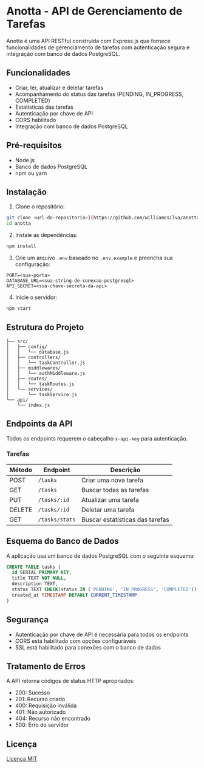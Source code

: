 # Anotta - API de Gerenciamento de Tarefas

Anotta é uma API RESTful construída com Express.js que fornece funcionalidades de gerenciamento de tarefas com autenticação segura e integração com banco de dados PostgreSQL.

## Funcionalidades

- Criar, ler, atualizar e deletar tarefas
- Acompanhamento do status das tarefas (PENDING, IN_PROGRESS, COMPLETED)
- Estatísticas das tarefas
- Autenticação por chave de API
- CORS habilitado
- Integração com banco de dados PostgreSQL

## Pré-requisitos

- Node.js
- Banco de dados PostgreSQL
- npm ou yarn

## Instalação

1. Clone o repositório:
```bash
git clone <url-do-repositorio>](https://github.com/williamosilva/anotta-express)
cd anotta
```

2. Instale as dependências:
```bash
npm install
```

3. Crie um arquivo `.env` baseado no `.env.example` e preencha sua configuração:
```
PORT=<sua-porta>
DATABASE_URL=<sua-string-de-conexao-postgresql>
API_SECRET=<sua-chave-secreta-da-api>
```

4. Inicie o servidor:
```bash
npm start
```

## Estrutura do Projeto

```
├── src/
│   ├── config/
│   │   └── database.js
│   ├── controllers/
│   │   └── taskController.js
│   ├── middlewares/
│   │   └── authMiddleware.js
│   ├── routes/
│   │   └── taskRoutes.js
│   └── services/
│       └── taskService.js
└── api/
    └── index.js
```

## Endpoints da API

Todos os endpoints requerem o cabeçalho `x-api-key` para autenticação.

### Tarefas

| Método | Endpoint | Descrição |
|--------|----------|-----------|
| POST | `/tasks` | Criar uma nova tarefa |
| GET | `/tasks` | Buscar todas as tarefas |
| PUT | `/tasks/:id` | Atualizar uma tarefa |
| DELETE | `/tasks/:id` | Deletar uma tarefa |
| GET | `/tasks/stats` | Buscar estatísticas das tarefas |



## Esquema do Banco de Dados

A aplicação usa um banco de dados PostgreSQL com o seguinte esquema:

```sql
CREATE TABLE tasks (
  id SERIAL PRIMARY KEY,
  title TEXT NOT NULL,
  description TEXT,
  status TEXT CHECK(status IN ('PENDING', 'IN_PROGRESS', 'COMPLETED')) DEFAULT 'PENDING',
  created_at TIMESTAMP DEFAULT CURRENT_TIMESTAMP
)
```

## Segurança

- Autenticação por chave de API é necessária para todos os endpoints
- CORS está habilitado com opções configuráveis
- SSL está habilitado para conexões com o banco de dados

## Tratamento de Erros

A API retorna códigos de status HTTP apropriados:

- 200: Sucesso
- 201: Recurso criado
- 400: Requisição inválida
- 401: Não autorizado
- 404: Recurso não encontrado
- 500: Erro do servidor


## Licença

[Licença MIT](LICENSE)
